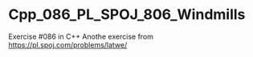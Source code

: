 # Cpp_086_PL_SPOJ_806_Windmills
Exercise #086 in C++
Anothe exercise from https://pl.spoj.com/problems/latwe/
